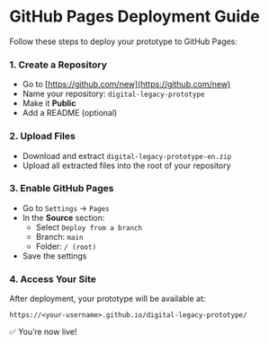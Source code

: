 
# GitHub Pages Deployment Guide

Follow these steps to deploy your prototype to GitHub Pages:

### 1. Create a Repository

- Go to [https://github.com/new](https://github.com/new)
- Name your repository: `digital-legacy-prototype`
- Make it **Public**
- Add a README (optional)

### 2. Upload Files

- Download and extract `digital-legacy-prototype-en.zip`
- Upload all extracted files into the root of your repository

### 3. Enable GitHub Pages

- Go to `Settings` → `Pages`
- In the **Source** section:
  - Select `Deploy from a branch`
  - Branch: `main`
  - Folder: `/ (root)`
- Save the settings

### 4. Access Your Site

After deployment, your prototype will be available at:

```
https://<your-username>.github.io/digital-legacy-prototype/
```

✅ You’re now live!
